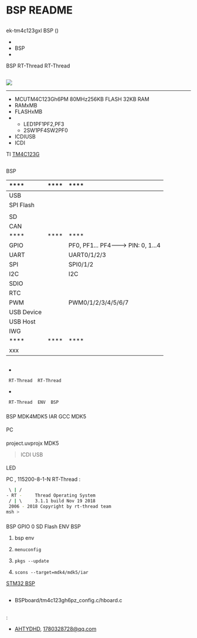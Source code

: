 # BSP README 

## 

ek-tm4c123gxl BSP () 



- 
- BSP 
- 

 BSP RT-Thread  RT-Thread 

## 





![](E:\00MyWorkSpace\tm4c123_rtos\tm4c123bsp\figures\board.jpg)

 **** 

- MCUTM4C123Gh6PM 80MHz256KB FLASH 32KB RAM
-  RAMxMB
-  FLASHxMB
- 
  - LED1PF1PF2,PF3
  - 2SW1PF4SW2PF0
- ICDIUSB
- ICDI

TI [TM4C123G](https://www.ti.com/tool/EK-TM4C123GXL?DCMP=stellaris-launchpad&HQS=tm4c123g-launchpad)

## 

 BSP 

| ****      | **** | ****                              |
| :----------------- | :----------: | :------------------------------------- |
| USB         |          |                                       |
| SPI Flash         |          |                                       |
|             |          |                                       |
| SD              |      |                                       |
| CAN               |      |                                       |
| ****      | **** | ****                              |
| GPIO              |          | PF0, PF1... PF4---> PIN: 0, 1...4 |
| UART              |          | UART0/1/2/3                        |
| SPI               |          | SPI0/1/2                            |
| I2C               |          |  I2C                              |
| SDIO              |      |                               |
| RTC               |      |                               |
| PWM               |      | PWM0/1/2/3/4/5/6/7             |
| USB Device        |      |                               |
| USB Host          |      |                               |
| IWG               |      |                               |
| ****      | **** | ****                              |
|     xxx       |      |                                      |

## 



- 

     RT-Thread  RT-Thread  

- 

     RT-Thread  ENV  BSP 


### 

 BSP  MDK4MDK5  IAR  GCC  MDK5 

#### 

 PC

#### 

 project.uvprojx  MDK5 

>  ICDI USB

#### 

LED 

 PC , 115200-8-1-N RT-Thread :

```bash
 \ | /
- RT -     Thread Operating System
 / | \     3.1.1 build Nov 19 2018
 2006 - 2018 Copyright by rt-thread team
msh >
```
### 

 BSP  GPIO  0  SD Flash  ENV BSP 

1.  bsp  env 

2. `menuconfig`

3. `pkgs --update`

4. `scons --target=mdk4/mdk5/iar` 

 [STM32  BSP ](../docs/STM32BSP.md)

## 

- BSPboard/tm4c123gh6pz_config.c/hboard.c

## 

:

-  [AHTYDHD](https://github.com/LYH-ux), <1780328728@qq.com>